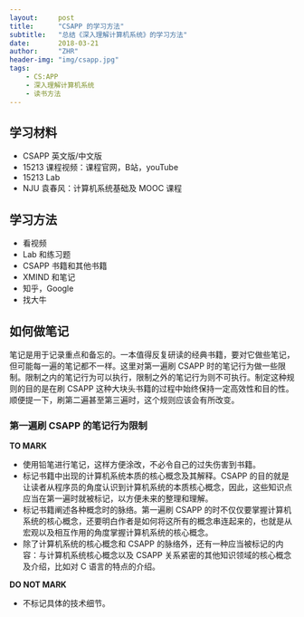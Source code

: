 ```yaml
---
layout:     post
title:      "CSAPP 的学习方法"
subtitle:   "总结《深入理解计算机系统》的学习方法"
date:       2018-03-21
author:     "ZHR"
header-img: "img/csapp.jpg"
tags:
    - CS:APP
    - 深入理解计算机系统
    - 读书方法
---
```


## 学习材料

* CSAPP 英文版/中文版
* 15213 课程视频：课程官网，B站，youTube
* 15213 Lab
* NJU 袁春风：计算机系统基础及 MOOC 课程

## 学习方法

* 看视频
* Lab 和练习题
* CSAPP 书籍和其他书籍
* XMIND 和笔记
* 知乎，Google
* 找大牛

## 如何做笔记

笔记是用于记录重点和备忘的。一本值得反复研读的经典书籍，要对它做些笔记，但可能每一遍的笔记都不一样。这里对第一遍刷 CSAPP 时的笔记行为做一些限制。限制之内的笔记行为可以执行，限制之外的笔记行为则不可执行。制定这种规则的目的是在刷 CSAPP 这种大块头书籍的过程中始终保持一定高效性和目的性。顺便提一下，刷第二遍甚至第三遍时，这个规则应该会有所改变。

### 第一遍刷 CSAPP 的笔记行为限制

**TO MARK**

* 使用铅笔进行笔记，这样方便涂改，不必令自己的过失伤害到书籍。
* 标记书籍中出现的计算机系统本质的核心概念及其解释。CSAPP 的目的就是让读者从程序员的角度认识到计算机系统的本质核心概念，因此，这些知识点应当在第一遍时就被标记，以方便未来的整理和理解。
* 标记书籍阐述各种概念时的脉络。第一遍刷 CSAPP 的时不仅仅要掌握计算机系统的核心概念，还要明白作者是如何将这所有的概念串连起来的，也就是从宏观以及相互作用的角度掌握计算机系统的核心概念。
* 除了计算机系统的核心概念和 CSAPP 的脉络外，还有一种应当被标记的内容：与计算机系统核心概念以及 CSAPP 关系紧密的其他知识领域的核心概念及介绍，比如对 C 语言的特点的介绍。

**DO NOT MARK**
* 不标记具体的技术细节。

